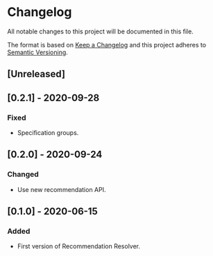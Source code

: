 # Changelog

All notable changes to this project will be documented in this file.

The format is based on [Keep a Changelog](http://keepachangelog.com/en/1.0.0/)
and this project adheres to [Semantic Versioning](http://semver.org/spec/v2.0.0.html).

## [Unreleased]

## [0.2.1] - 2020-09-28

### Fixed

- Specification groups.

## [0.2.0] - 2020-09-24

### Changed

- Use new recommendation API.

## [0.1.0] - 2020-06-15

### Added

- First version of Recommendation Resolver.
